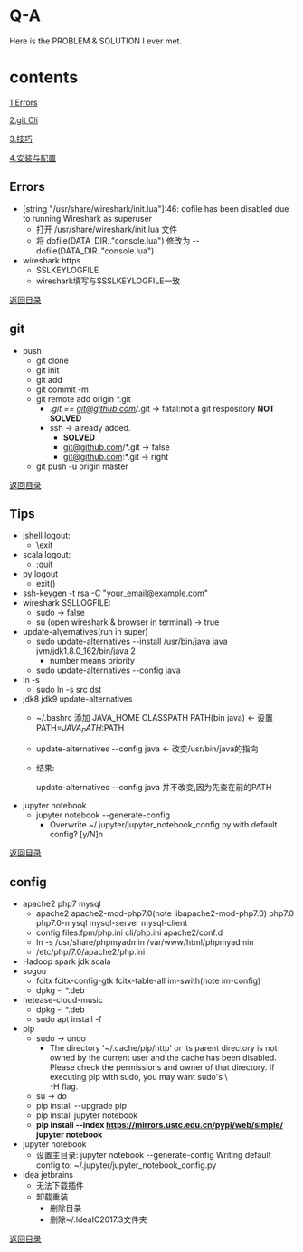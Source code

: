 # Q-A
Here is the PROBLEM &amp; SOLUTION I ever met.
# contents
[1.Errors](#errors)

[2.git Cli](#git)

[3.技巧](#tips)

[4.安装与配置](#config)

## Errors
- [string "/usr/share/wireshark/init.lua"]:46: dofile has been disabled due to running Wireshark as superuser
    - 打开 /usr/share/wireshark/init.lua 文件
    - 将 dofile(DATA_DIR.."console.lua") 修改为 --dofile(DATA_DIR.."console.lua")
- wireshark https
    - SSLKEYLOGFILE
    - wireshark填写与$SSLKEYLOGFILE一致


[返回目录](#contents)
## git
- push
    - git clone
    - git init
    - git add
    - git commit -m
    - git remote add origin *.git
        - *.git == git@github.com/*.git -> fatal:not a git respository **NOT SOLVED**
        - ssh -> already added.
            - **SOLVED**
            - git@github.com/*.git -> false
            - git@github.com:*.git -> right
    - git push -u origin master


[返回目录](#contents)
## Tips
- jshell logout:
    - \exit
- scala logout:
    - :quit
- py logout
    - exit()
- ssh-keygen -t rsa -C "your_email@example.com"
- wireshark SSLLOGFILE:
    - sudo -> false
    - su (open wireshark & browser in terminal) -> true
- update-alyernatives(run in super)
    - sudo update-alternatives --install /usr/bin/java java jvm/jdk1.8.0_162/bin/java 2
        - number means priority
    - sudo update-alternatives --config java
- ln -s
    - sudo ln -s src dst
- jdk8 jdk9 update-alternatives
    - ~/.bashrc 添加 JAVA_HOME CLASSPATH PATH(bin java) <- 设置PATH=$JAVA_PATH:$PATH
    - update-alternatives --config java <- 改变/usr/bin/java的指向
    - 结果:
    
        update-alternatives --config java 并不改变,因为先查在前的PATH
- jupyter notebook
    - jupyter notebook --generate-config
        - Overwrite ~/.jupyter/jupyter_notebook_config.py with default config? [y/N]n

     
     
[返回目录](#contents)
    
## config
- apache2 php7 mysql
    - apache2 apache2-mod-php7.0(note libapache2-mod-php7.0) php7.0 php7.0-mysql mysql-server mysql-client
    - config files:fpm/php.ini cli/php.ini apache2/conf.d
    - ln -s /usr/share/phpmyadmin /var/www/html/phpmyadmin
    - /etc/php/7.0/apache2/php.ini 
- Hadoop spark jdk scala
- sogou
    - fcitx fcitx-config-gtk fcitx-table-all im-swith(note im-config)
    - dpkg -i *.deb
- netease-cloud-music
    - dpkg -i *.deb
    - sudo apt install -f 
- pip
    - sudo -> undo
        - The directory '~/.cache/pip/http' or its parent directory is not owned by the current user and the cache has been
            disabled. Please check the permissions and owner of that directory. If executing pip with sudo, you may want sudo's \              
            \-H flag.
    - su -> do
    - pip install --upgrade pip
    - pip install jupyter notebook
    - **pip install --index https://mirrors.ustc.edu.cn/pypi/web/simple/ jupyter notebook**
- jupyter notebook 
    - 设置主目录: jupyter notebook --generate-config 
                Writing default config to: ~/.jupyter/jupyter_notebook_config.py
- idea jetbrains
    - 无法下载插件
    - 卸载重装
        - 删除目录
        - 删除~/.IdeaIC2017.3文件夹
        

[返回目录](#contents)
